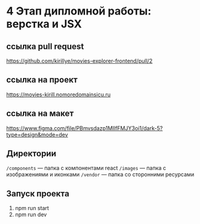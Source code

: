 # 4 Этап дипломной работы: верстка и JSX

## ссылка pull request

https://github.com/kirillye/movies-explorer-frontend/pull/2

## ссылка на проект

https://movies-kirill.nomoredomainsicu.ru

## ссылка на макет

https://www.figma.com/file/PBmvsdazp1MIlfFMJY3oi1/dark-5?type=design&mode=dev

## Директории

`/components` — папка с компонентами react
`/images` — папка с изображениями и иконками
`/vendor` — папка со сторонними ресурсами

## Запуск проекта

1. npm run start
2. npm run dev
